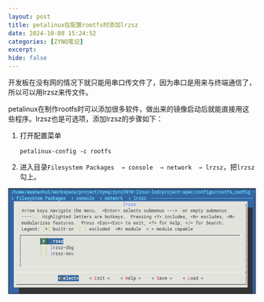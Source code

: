 ```yaml
---
layout: post
title: petalinux在配置rootfs时添加lrzsz
date: 2024-10-08 15:24:52
categories: [ZYNQ笔记]
excerpt: 
hide: false
---
```


开发板在没有网的情况下就只能用串口传文件了，因为串口是用来与终端通信了，所以可以用lrzsz来传文件。

petalinux在制作rootfs时可以添加很多软件，做出来的镜像启动后就能直接用这些程序。lrzsz也是可选项，添加lrzsz的步骤如下：

1. 打开配置菜单
   ```shell
   petalinux-config -c rootfs
   ```

2. 进入目录`Filesystem Packages  → console  → network  → lrzsz`，把`lrzsz`勾上。

![petalinux-config添加lrzsz菜单](../assets/zynq/add_lrzsz_in_rootfs/add-lrzsz.png)
